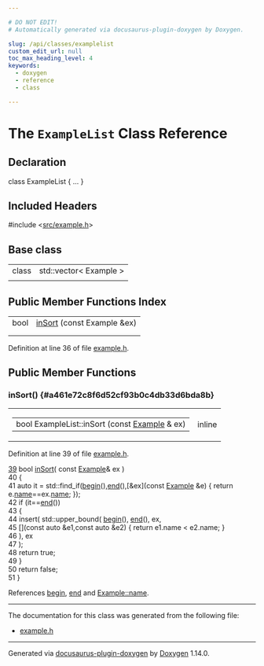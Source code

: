 ```yaml
---

# DO NOT EDIT!
# Automatically generated via docusaurus-plugin-doxygen by Doxygen.

slug: /api/classes/examplelist
custom_edit_url: null
toc_max_heading_level: 4
keywords:
  - doxygen
  - reference
  - class

---
```


<div class="doxyPage">

# The `ExampleList` Class Reference



## Declaration

<div class="doxyDeclaration">
class ExampleList { ... }
</div>

## Included Headers

<div class="doxyIncludesList">#include &lt;<a href="/web-doxygen/docs/api/files/src/example-h">src/example.h</a>&gt;
</div>

## Base class

<table class="doxyMembersIndex">

<tr class="doxyMemberIndexItem">
<td class="doxyMemberIndexItemType" align="left" valign="top">class</td>
<td class="doxyMemberIndexItemName" align="left" valign="top">std::vector&lt; Example &gt;</td>
</tr>
<tr class="doxyMemberIndexSeparator">
<td class="doxyMemberIndexSeparator" colspan="2"></td>
</tr>

</table>

## Public Member Functions Index

<table class="doxyMembersIndex">

<tr class="doxyMemberIndexItem">
<td class="doxyMemberIndexItemType" align="left" valign="top">bool</td>
<td class="doxyMemberIndexItemName" align="left" valign="top"><a href="#a461e72c8f6d52cf93b0c4db33d6bda8b">inSort</a> (const Example &amp;ex)</td>
</tr>
<tr class="doxyMemberIndexDescription">
<td class="doxyMemberIndexDescriptionLeft"></td>
<td class="doxyMemberIndexDescriptionRight">
</td>
</tr>
<tr class="doxyMemberIndexSeparator">
<td class="doxyMemberIndexSeparator" colspan="2"></td>
</tr>

</table>


<p>Definition at line 36 of file <a href="/web-doxygen/docs/api/files/src/example-h">example.h</a>.</p>


<div class="doxySectionDef">

## Public Member Functions

### inSort() {#a461e72c8f6d52cf93b0c4db33d6bda8b}

<div class="doxyMemberItem">
<div class="doxyMemberProto">
<table class="doxyMemberLabels">
<tr class="doxyMemberLabels">
<td class="doxyMemberLabelsLeft">
<table class="doxyMemberName">
<tr>
<td class="doxyMemberName">bool ExampleList::inSort (const <a href="/web-doxygen/docs/api/structs/example">Example</a> &amp; ex)</td>
</tr>
</table>
</td>
<td class="doxyMemberLabelsRight">
<span class="doxyMemberLabels">
<span class="doxyMemberLabel inline">inline</span>
</span>
</td>
</tr>
</table>
</div>
<div class="doxyMemberDoc">



<p>Definition at line 39 of file <a href="/web-doxygen/docs/api/files/src/example-h">example.h</a>.</p>


<div class="doxyProgramListing">

<div class="doxyCodeLine"><span class="doxyLineNumber"><a href="#a461e72c8f6d52cf93b0c4db33d6bda8b">39</a></span><span class="doxyLineContent"><span class="doxyHighlight">    </span><span class="doxyHighlightKeywordType">bool</span><span class="doxyHighlight"> <a href="#a461e72c8f6d52cf93b0c4db33d6bda8b">inSort</a>( </span><span class="doxyHighlightKeyword">const</span><span class="doxyHighlight"> <a href="/web-doxygen/docs/api/structs/example">Example</a>&amp; ex )</span></span></div>
<div class="doxyCodeLine"><span class="doxyLineNumber">40</span><span class="doxyLineContent"><span class="doxyHighlight">    {</span></span></div>
<div class="doxyCodeLine"><span class="doxyLineNumber">41</span><span class="doxyLineContent"><span class="doxyHighlight">      </span><span class="doxyHighlightKeyword">auto</span><span class="doxyHighlight"> it = std::find_if(<a href="/web-doxygen/docs/api/files/src/dir-cpp/#ab6c94b68ae7d5509e621425954c7fc50">begin</a>(),<a href="/web-doxygen/docs/api/files/src/dir-cpp/#ad0550a128905c4e07b633d437992b002">end</a>(),[&amp;ex](</span><span class="doxyHighlightKeyword">const</span><span class="doxyHighlight"> <a href="/web-doxygen/docs/api/structs/example">Example</a> &amp;e) { </span><span class="doxyHighlightKeywordFlow">return</span><span class="doxyHighlight"> e.<a href="/web-doxygen/docs/api/structs/example/#a3ff74d2063cc9dc8b836ce95e79af75d">name</a>==ex.<a href="/web-doxygen/docs/api/structs/example/#a3ff74d2063cc9dc8b836ce95e79af75d">name</a>; });</span></span></div>
<div class="doxyCodeLine"><span class="doxyLineNumber">42</span><span class="doxyLineContent"><span class="doxyHighlight">      </span><span class="doxyHighlightKeywordFlow">if</span><span class="doxyHighlight"> (it==<a href="/web-doxygen/docs/api/files/src/dir-cpp/#ad0550a128905c4e07b633d437992b002">end</a>())</span></span></div>
<div class="doxyCodeLine"><span class="doxyLineNumber">43</span><span class="doxyLineContent"><span class="doxyHighlight">      {</span></span></div>
<div class="doxyCodeLine"><span class="doxyLineNumber">44</span><span class="doxyLineContent"><span class="doxyHighlight">        insert( std::upper_bound( <a href="/web-doxygen/docs/api/files/src/dir-cpp/#ab6c94b68ae7d5509e621425954c7fc50">begin</a>(), <a href="/web-doxygen/docs/api/files/src/dir-cpp/#ad0550a128905c4e07b633d437992b002">end</a>(), ex,</span></span></div>
<div class="doxyCodeLine"><span class="doxyLineNumber">45</span><span class="doxyLineContent"><span class="doxyHighlight">                 [](</span><span class="doxyHighlightKeyword">const</span><span class="doxyHighlight"> </span><span class="doxyHighlightKeyword">auto</span><span class="doxyHighlight"> &amp;e1,</span><span class="doxyHighlightKeyword">const</span><span class="doxyHighlight"> </span><span class="doxyHighlightKeyword">auto</span><span class="doxyHighlight"> &amp;e2) { </span><span class="doxyHighlightKeywordFlow">return</span><span class="doxyHighlight"> e1.name &lt; e2.name; }</span></span></div>
<div class="doxyCodeLine"><span class="doxyLineNumber">46</span><span class="doxyLineContent"><span class="doxyHighlight">                ), ex</span></span></div>
<div class="doxyCodeLine"><span class="doxyLineNumber">47</span><span class="doxyLineContent"><span class="doxyHighlight">              );</span></span></div>
<div class="doxyCodeLine"><span class="doxyLineNumber">48</span><span class="doxyLineContent"><span class="doxyHighlight">        </span><span class="doxyHighlightKeywordFlow">return</span><span class="doxyHighlight"> </span><span class="doxyHighlightKeyword">true</span><span class="doxyHighlight">;</span></span></div>
<div class="doxyCodeLine"><span class="doxyLineNumber">49</span><span class="doxyLineContent"><span class="doxyHighlight">      }</span></span></div>
<div class="doxyCodeLine"><span class="doxyLineNumber">50</span><span class="doxyLineContent"><span class="doxyHighlight">      </span><span class="doxyHighlightKeywordFlow">return</span><span class="doxyHighlight"> </span><span class="doxyHighlightKeyword">false</span><span class="doxyHighlight">;</span></span></div>
<div class="doxyCodeLine"><span class="doxyLineNumber">51</span><span class="doxyLineContent"><span class="doxyHighlight">    }</span></span></div>

</div>


<p>References <a href="/web-doxygen/docs/api/files/src/dir-cpp/#ab6c94b68ae7d5509e621425954c7fc50">begin</a>, <a href="/web-doxygen/docs/api/files/src/dir-cpp/#ad0550a128905c4e07b633d437992b002">end</a> and <a href="/web-doxygen/docs/api/structs/example/#a3ff74d2063cc9dc8b836ce95e79af75d">Example::name</a>.</p>

</div>
</div>

</div>

<hr/>

The documentation for this class was generated from the following file:

<ul>
<li><a href="/web-doxygen/docs/api/files/src/example-h">example.h</a></li>
</ul>

<hr/>

<p class="doxyGeneratedBy">Generated via <a href="https://github.com/xpack/docusaurus-plugin-doxygen">docusaurus-plugin-doxygen</a> by <a href="https://www.doxygen.nl">Doxygen</a> 1.14.0.</p>

</div>
